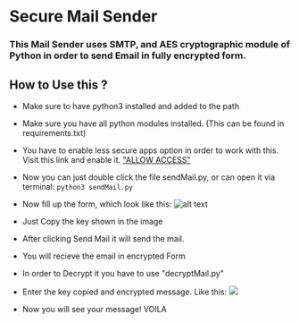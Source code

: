 # Secure Mail Sender 

  

### This Mail Sender uses SMTP, and AES cryptographic module of Python in order to send Email in fully encrypted form. 

  

## How to Use this ? 

- Make sure to have python3 installed and added to the path 

- Make sure you have all python modules installed. (This can be found in requirements.txt) 

- You have to enable less secure apps option in order to work with this. Visit this link and enable it. ["ALLOW ACCESS"](https://myaccount.google.com/lesssecureapps?pli=1&rapt=AEjHL4OiOFW3l3q6ZqmZ1zd1lf_U0lPuXfzefudoyS4tfwlbKbc4nbzEcOTRAXsxq4BLr9TQoG_GaEWpgnNM9WnFXXoDQTIEmQ) 

- Now you can just double click the file sendMail.py, or can open it via terminal: `python3 sendMail.py` 

- Now fill up the form, which look like this:
![alt text](https://github.com/Rishi-Sharma2002/ISTE-HACKATHON/blob/main/Mail/MainScreen.png)
- Just Copy the key shown in the image
- After clicking Send Mail it will send the mail.
- You will recieve the email in encrypted Form
- In order to Decrypt it you have to use "decryptMail.py"
- Enter the key copied and encrypted message. Like this: ![](https://github.com/Rishi-Sharma2002/ISTE-HACKATHON/blob/main/Mail/decryptScreen.png)
- Now you will see your message! VOILA
